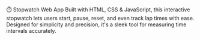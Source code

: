 ⏱️ Stopwatch Web App
Built with HTML, CSS & JavaScript, this interactive stopwatch lets users start, pause, reset, and even track lap times with ease. Designed for simplicity and precision, it's a sleek tool for measuring time intervals accurately.
